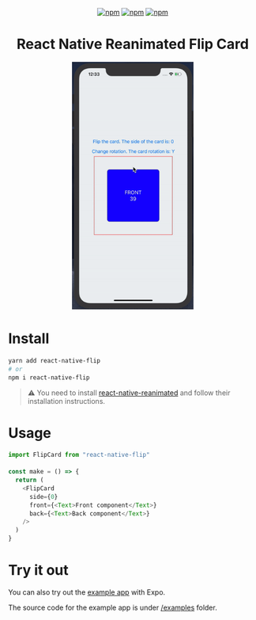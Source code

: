 <div align="center">
  
[![npm](https://badgen.net/npm/v/react-native-flip)](https://www.npmjs.com/package/react-native-flip) [![npm](https://badgen.net/npm/dt/react-native-flip)](https://www.npmjs.com/package/react-native-flip) [![npm](https://badgen.net/npm/license/react-native-flip)](https://www.npmjs.com/package/react-native-flip)
  
<h1>React Native Reanimated Flip Card</h1>

<img width="auto" height="500" src="./gif/flip.gif">

</div>

# Install

```sh
yarn add react-native-flip
# or
npm i react-native-flip
```

> :warning: You need to install [react-native-reanimated](https://docs.swmansion.com/react-native-reanimated/docs/next/installation/) and follow their installation instructions.

# Usage

```js
import FlipCard from "react-native-flip"

const make = () => {
  return (
    <FlipCard
      side={0}
      front={<Text>Front component</Text>}
      back={<Text>Back component</Text>}
    />
  )
}
```

# Try it out

You can also try out the [example app](https://snack.expo.io/@pzatorski/react-native-flip-example) with Expo.

The source code for the example app is under [/examples](https://github.com/czystyl/react-native-reanimated-flip/tree/develop/examples) folder.
